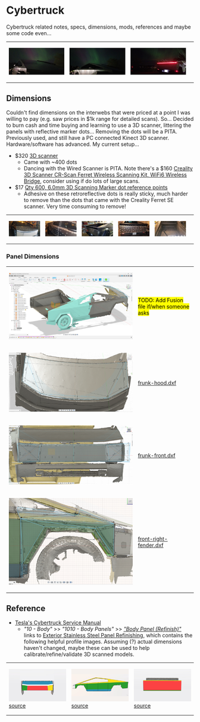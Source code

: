 # Cybertruck

Cybertruck related notes, specs, dimensions, mods, references and maybe some code even...

<table><tr>
<td>

![alt text](img/irl-aurora-fr.jpg)

</td><td>

![alt text](img/irl-aurora-frr.jpg)

</td><td>

![alt text](img/irl-aurora-rr.jpg)

</td><td>
</tr></table>



## Dimensions

Couldn't find dimensions on the interwebs that were priced at a point I was willing to pay (e.g. saw prices in $1k range for detailed scans).  So...  Decided to burn cash and time buying and learning to use a 3D scanner, littering the panels with reflective marker dots...  Removing the dots will be a PITA.  Previously used, and still have a PC connected Kinect 3D scanner.  Hardware/software has advanced.  My current setup... 

- $320 [3D scanner](https://www.amazon.com/dp/B0CNVQGVMM)
  - Came with ~400 dots
  - Dancing with the Wired Scanner is PITA.  Note there's a $160 [Creality 3D Scanner CR-Scan Ferret Wireless Scanning Kit, WiFi6 Wireless Bridge](https://www.amazon.com/Creality-Wireless-Kit-Indicators-Consumption/dp/B0D1Y8GW55), consider using if do lots of large scans.
- $17 [Qty 600, 6.0mm 3D Scanning Marker dot reference points](https://www.amazon.com/dp/B09Q86JP3Q)
  - Adhesive on these retroreflective dots is really sticky, much harder to remove than the dots that came with the Creality Ferret SE scanner.  Very time consuming to remove!


<table><tr>
<td>

![alt text](img/irl-markers-fr.jpg)

</td><td>

![alt text](img/irl-markers-right.jpg)

</td><td>

![alt text](img/irl-markers-rr.jpg)

</td><td>

![alt text](img/irl-markers-rear.jpg)

</td><td>

![alt text](img/irl-markers-bed.jpg)

</td><td>
</tr></table>



### Panel Dimensions



<table>
<tr><td>

![alt text](img/panel-fusion-iso.png)

</td><td>

<mark>TODO: Add Fusion file if/when someone asks</mark>

</td></tr>

<tr><td>

![alt text](img/panel-frunk-hood.png)

</td><td>

[frunk-hood.dxf](scan/frunk-hood.dxf)

</td></tr>

<tr><td>

![alt text](img/panel-frunk-front.png)

</td><td>

[frunk-front.dxf](scan/frunk-front.dxf)

</td></tr>

<tr><td>

![alt text](img/panel-front-right-fender.png)


</td><td>

[front-right-fender.dxf](scan/front-right-fender.dxf)

</td></tr>


</table>




## Reference

- [Tesla's Cybertruck Service Manual](https://service.tesla.com/docs/Cybertruck/ServiceManual/en-us/index.html)
  - _"10 - Body"_ >> _"1010 - Body Panels"_ >> [_"Body Panel (Refinish)"_](https://service.tesla.com/docs/Cybertruck/ServiceManual/en-us/GUID-D33D78C9-9BCD-46CB-885C-52B4F482852C.html) links to [Exterior Stainless Steel Panel Refinishing](https://service.tesla.com/docs/Cybertruck/ServiceManual/en-us/GUID-D33D78C9-9BCD-46CB-885C-52B4F482852C.html), which contains the following helpful profile images.  Assuming (?) actual dimensions haven't changed, maybe these can be used to help calibrate/refine/validate 3D scanned models.

<table><tr>
<td>

  ![alt text](img/tsla-svc-front.png)
  [source](https://service.tesla.com/docs/Cybertruck/ServiceManual/en-us/GUID-A882616D-D649-4B76-872C-FC1AA0593259-online-en-US.jpg)

</td><td>

  ![alt text](img/tsla-svc-side.png)
[source](https://service.tesla.com/docs/Cybertruck/ServiceManual/en-us/GUID-8C18C379-1B7B-479C-8A33-D59ECE467C45-online-en-US.jpg)

  </td><td>

  ![alt text](img/tsla-svc-rear.png)
  [source](https://service.tesla.com/docs/Cybertruck/ServiceManual/en-us/GUID-B0A4E246-F54C-4F24-8A0B-BAEBB64DC29D-online-en-US.jpg)

  </td></tr></table>